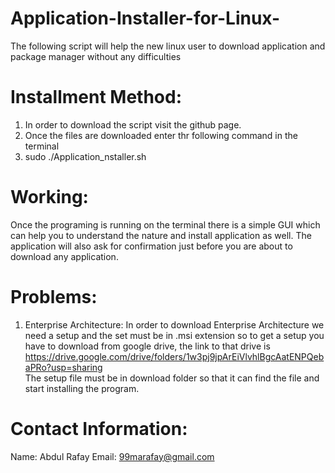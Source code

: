 # Application-Installer-for-Linux-
The following script will help the new linux user to download application and package manager without any difficulties

Installment Method:
====================
1) In order to download the script visit the github page.
2) Once the files are downloaded enter thr following command in the terminal
3) sudo ./Application_nstaller.sh

Working:
=========
Once the programing is running on the terminal there is a simple GUI which can help you to understand the nature and install application as well.
The application will also ask for confirmation just before you are about to download any application.

Problems:
========
1) Enterprise Architecture:
In order to download Enterprise Architecture we need a setup and the set must be in .msi extension so to get a setup you have to download from google drive, the link to that drive is 
https://drive.google.com/drive/folders/1w3pj9jpArEiVlvhlBgcAatENPQebaPRo?usp=sharing  
The setup file must be in download folder so that it can find the file and start installing the  program.

Contact Information:
====================

Name: Abdul Rafay
Email: 99marafay@gmail.com
